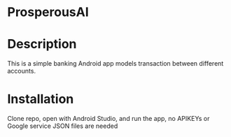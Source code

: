# ProsperousAI
# Description
This is a simple banking Android app  models transaction between different accounts.

# Installation
Clone repo, open with Android Studio, and run the app, no APIKEYs or Google service JSON files are needed
